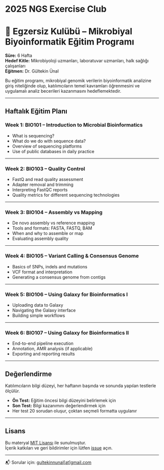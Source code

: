 # 2025 NGS Exercise Club

# 🧬 Egzersiz Kulübü – Mikrobiyal Biyoinformatik Eğitim Programı

**Süre:** 6 Hafta  
**Hedef Kitle:** Mikrobiyoloji uzmanları, laboratuvar uzmanları, halk sağlığı çalışanları  
**Eğitmen:** Dr. Gültekin Ünal

Bu eğitim programı, mikrobiyal genomik verilerin biyoinformatik analizine giriş niteliğinde olup, katılımcıların temel kavramları öğrenmesini ve uygulamalı analiz becerileri kazanmasını hedeflemektedir.

---

## Haftalık Eğitim Planı

### Week 1: BIO101 – Introduction to Microbial Bioinformatics  
- What is sequencing?  
- What do we do with sequence data?  
- Overview of sequencing platforms  
- Use of public databases in daily practice  

---

### Week 2: BIO103 – Quality Control  
- FastQ and read quality assessment  
- Adapter removal and trimming  
- Interpreting FastQC reports  
- Quality metrics for different sequencing technologies  

---

### Week 3: BIO104 – Assembly vs Mapping  
- De novo assembly vs reference mapping  
- Tools and formats: FASTA, FASTQ, BAM  
- When and why to assemble or map  
- Evaluating assembly quality  

---

### Week 4: BIO105 – Variant Calling & Consensus Genome  
- Basics of SNPs, indels and mutations  
- VCF format and interpretation  
- Generating a consensus genome from contigs  

---

### Week 5: BIO106 – Using Galaxy for Bioinformatics I  
- Uploading data to Galaxy  
- Navigating the Galaxy interface  
- Building simple workflows  

---

### Week 6: BIO107 – Using Galaxy for Bioinformatics II  
- End-to-end pipeline execution  
- Annotation, AMR analysis (if applicable)  
- Exporting and reporting results  

---

## Değerlendirme

Katılımcıların bilgi düzeyi, her haftanın başında ve sonunda yapılan testlerle ölçülür.

- **Ön Test:** Eğitim öncesi bilgi düzeyini belirlemek için  
- **Son Test:** Bilgi kazanımını değerlendirmek için  
- Her test 20 sorudan oluşur, çoktan seçmeli formatta uygulanır  

---

## Lisans

Bu materyal [MIT Lisansı](LICENSE) ile sunulmuştur.  
İçerik katkıları ve geri bildirimler için lütfen [issue](https://github.com/cinnetcrash/2025_exercise_club/issues) açın.

---

📬 Sorular için: [gultekinnunal[at]gmail.com](mailto:gultekinnunal[at]gmail.com)
